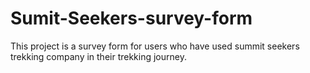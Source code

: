 # Sumit-Seekers-survey-form
This project is a survey form for users who have used summit seekers trekking company in their trekking journey.



